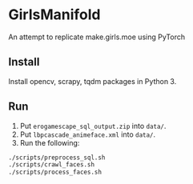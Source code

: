 # GirlsManifold
An attempt to replicate make.girls.moe using PyTorch


## Install

Install opencv, scrapy, tqdm packages in Python 3.

## Run

1. Put `erogamescape_sql_output.zip` into `data/`.
2. Put `lbpcascade_animeface.xml` into `data/`.
3. Run the following:

```bash
./scripts/preprocess_sql.sh
./scripts/crawl_faces.sh
./scripts/process_faces.sh
```
